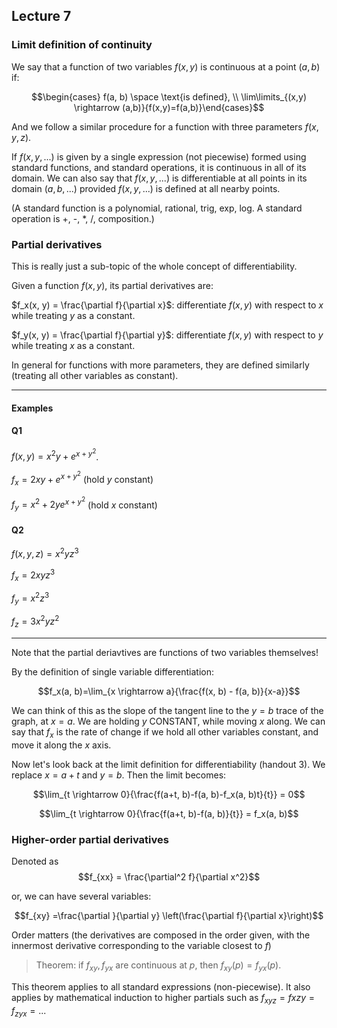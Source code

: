 ## Lecture 7

### Limit definition of continuity

We say that a function of two variables $f(x, y)$ is continuous at a point $(a, b)$ if:

$$\begin{cases} f(a, b) \space \text{is defined}, \\
\lim\limits_{(x,y) \rightarrow (a,b)}{f(x,y)=f(a,b)}\end{cases}$$

And we follow a similar procedure for a function with three parameters $f(x, y, z)$. 

If $f(x, y, ...)$ is given by a single expression (not piecewise) formed using standard functions, and standard operations, it is continuous in all of its domain. We can also say that $f(x, y, ...)$ is differentiable at all points in its domain $(a, b, ...)$ provided $f(x, y, ...)$ is defined at all nearby points. 

(A standard function is a polynomial, rational, trig, exp, log. A standard operation is +, -, *, /, composition.)

### Partial derivatives

This is really just a sub-topic of the whole concept of differentiability. 

Given a function $f(x, y)$, its partial derivatives are:

$f_x(x, y) = \frac{\partial f}{\partial x}$: differentiate $f(x, y)$ with respect to $x$ while treating $y$ as a constant.

$f_y(x, y) = \frac{\partial f}{\partial y}$: differentiate $f(x, y)$ with respect to $y$ while treating $x$ as a constant.

In general for functions with more parameters, they are defined similarly (treating all other variables as constant).

---

<div>

#### Examples

#### Q1

$f(x, y)=x^2y+e^{x+y^2}$.

$f_x = 2xy+e^{x+y^2}$ (hold $y$ constant)

$f_y = x^2+2ye^{x+y^2}$ (hold $x$ constant)

#### Q2

$f(x, y, z) = x^2yz^3$

$f_x = 2xyz^3$

$f_y = x^2z^3$

$f_z = 3x^2yz^2$

</div>

---

Note that the partial deriavtives are functions of two variables themselves!

By the definition of single variable differentiation:

$$f_x(a, b)=\lim_{x \rightarrow a}{\frac{f(x, b) - f(a, b)}{x-a}}$$

We can think of this as the slope of the tangent line to the $y=b$ trace of the graph, at $x=a$. We are holding $y$ CONSTANT, while moving $x$ along. We can say that $f_x$ is the rate of change if we hold all other variables constant, and move it along the $x$ axis.

Now let's look back at the limit definition for differentiability (handout 3). We replace $x=a+t$ and $y=b$. Then the limit becomes:

$$\lim_{t \rightarrow 0}{\frac{f(a+t, b)-f(a, b)-f_x(a, b)t}{t}} = 0$$

$$\lim_{t \rightarrow 0}{\frac{f(a+t, b)-f(a, b)}{t}} = f_x(a, b)$$

### Higher-order partial derivatives

Denoted as $$f_{xx} = \frac{\partial^2 f}{\partial x^2}$$

or, we can have several variables:

$$f_{xy} =\frac{\partial }{\partial y} \left(\frac{\partial f}{\partial x}\right)$$

Order matters (the derivatives are composed in the order given, with the innermost derivative corresponding to the variable closest to $f$)

> Theorem: if $f_{xy}, f_{yx}$ are continuous at $p$, then $f_{xy}(p) = f_{yx}(p)$.

This theorem applies to all standard expressions (non-piecewise). It also applies by mathematical induction to higher partials such as $f_{xyz} = f{xzy} = f_{zyx} = ...$
